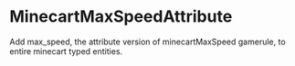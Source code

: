 # MinecartMaxSpeedAttribute
Add max_speed, the attribute version of minecartMaxSpeed gamerule, to entire minecart typed entities.
